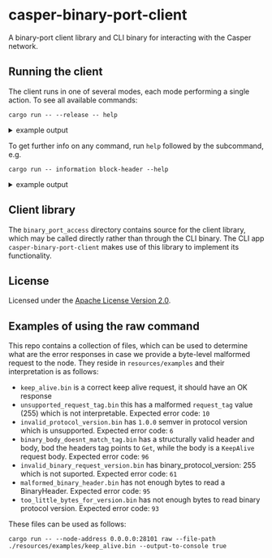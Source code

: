 # casper-binary-port-client

A binary-port client library and CLI binary for interacting with the Casper network.

## Running the client

The client runs in one of several modes, each mode performing a single action. To see all available commands:

```
cargo run -- --release -- help
```

<details><summary>example output</summary>

```commandLine
A CLI binary for interacting with the Casper network via the binary protocol

Usage: casper-binary-port-client [OPTIONS] --node-address <NODE_ADDRESS> <COMMAND>

Commands:
  information                Send information request of a given kind
  record                     Send record request with a given ID and key
  state                      Retrieves data from the global state
  try-accept-transaction     Sends a transaction to the network for inclusion
  try-speculative-execution  Sends a transaction to the network for speculative execution
  help                       Print this message or the help of the given subcommand(s)

Options:
  -v, --verbose                      Provides a verbose output as the command is being handled (not supported yet)
  -n, --node-address <NODE_ADDRESS>
  -h, --help                         Print help
```

</details>

To get further info on any command, run `help` followed by the subcommand, e.g.

```
cargo run -- information block-header --help
```

<details><summary>example output</summary>

```commandLine
Retrieve block header by height or hash

Usage: casper-binary-port-client information block-header [OPTIONS]

Options:
      --hash <HASH>
      --height <HEIGHT>
  -h, --help             Print help
```

</details>

## Client library

The `binary_port_access` directory contains source for the client library, which may be called directly rather than through the CLI binary. The CLI app `casper-binary-port-client` makes use of this library to implement its functionality.

## License

Licensed under the [Apache License Version 2.0](LICENSE).

## Examples of using the raw command

This repo contains a collection of files, which can be used to determine what are the error responses in case we provide a byte-level malformed request to the node. They reside in `resources/examples` and their interpretation is as follows:

- `keep_alive.bin` is a correct keep alive request, it should have an OK response
- `unsupported_request_tag.bin` this has a malformed `request_tag` value (255) which is not interpretable. Expected error code: `10`
- `invalid_protocol_version.bin` has `1.0.0` semver in protocol version which is unsupported. Expected error code: `6`
- `binary_body_doesnt_match_tag.bin` has a structurally valid header and body, bod the headers tag points to `Get`, while the body is a `KeepAlive` request body. Expected error code: `96`
- `invalid_binary_request_version.bin` has binary_protocol_version: 255 which is not suported. Expected error code: `61`
- `malformed_binary_header.bin` has not enough bytes to read a BinaryHeader. Expected error code: `95`
- `too_little_bytes_for_version.bin` has not enough bytes to read binary protocol version. Expected error code: `93`

These files can be used as follows:

```commandLine
cargo run -- --node-address 0.0.0.0:28101 raw --file-path ./resources/examples/keep_alive.bin --output-to-console true
```

